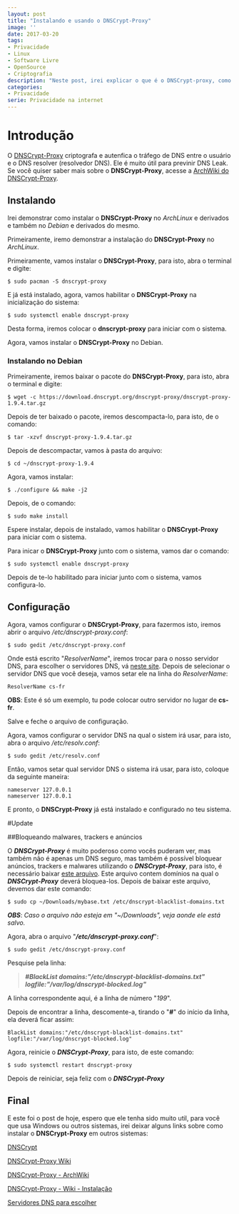 ```yaml
---
layout: post
title: "Instalando e usando o DNSCrypt-Proxy"
image: ''
date: 2017-03-20
tags:
- Privacidade
- Linux
- Software Livre
- OpenSource
- Criptografia
description: "Neste post, irei explicar o que é o DNSCrypt-proxy, como instala-lo e usa-lo."
categories:
- Privacidade
serie: Privacidade na internet
---
```


# Introdução

O [DNSCrypt-Proxy](http://dnscrypt.org "DNSCrypt-Proxy") criptografa e autenfica o tráfego de DNS entre o usuário e o DNS resolver (resolvedor DNS). Ele é muito útil para previnir DNS Leak. Se você quiser saber mais sobre o **DNSCrypt-Proxy**, acesse a [ArchWiki do DNSCrypt-Proxy](https://wiki.archlinux.org/index.php/DNSCrypt "DNSCrypt-Proxy - ArchWiki").

## Instalando

Irei demonstrar como instalar o **DNSCrypt-Proxy** no *ArchLinux* e derivados e também no *Debian* e derivados do mesmo.

Primeiramente, iremo demonstrar a instalação do **DNSCrypt-Proxy** no *ArchLinux*.

Primeiramente, vamos instalar o **DNSCrypt-Proxy**, para isto, abra o terminal e digite:

~~~
$ sudo pacman -S dnscrypt-proxy
~~~

E já está instalado, agora, vamos habilitar o **DNSCrypt-Proxy** na inicialização do sistema:

~~~
$ sudo systemctl enable dnscrypt-proxy
~~~

Desta forma, iremos colocar o **dnscrypt-proxy** para iniciar com o sistema.

Agora, vamos instalar o **DNSCrypt-Proxy** no Debian.

### Instalando no Debian

Primeiramente, iremos baixar o pacote do **DNSCrypt-Proxy**, para isto, abra o terminal e digite:

~~~
$ wget -c https://download.dnscrypt.org/dnscrypt-proxy/dnscrypt-proxy-1.9.4.tar.gz
~~~

Depois de ter baixado o pacote, iremos descompacta-lo, para isto, de o comando:

~~~
$ tar -xzvf dnscrypt-proxy-1.9.4.tar.gz
~~~

Depois de descompactar, vamos à pasta do arquivo:

~~~
$ cd ~/dnscrypt-proxy-1.9.4
~~~

Agora, vamos instalar:

~~~
$ ./configure && make -j2
~~~

Depois, de o comando:

~~~
$ sudo make install
~~~

Espere instalar, depois de instalado, vamos habilitar o **DNSCrypt-Proxy** para iniciar com o sistema.

Para inicar o **DNSCrypt-Proxy** junto com o sistema, vamos dar o comando:

~~~
$ sudo systemctl enable dnscrypt-proxy
~~~

Depois de te-lo habilitado para iniciar junto com o sistema, vamos configura-lo.

## Configuração

Agora, vamos configurar o **DNSCrypt-Proxy**, para fazermos isto, iremos abrir o arquivo */etc/dnscrypt-proxy.conf*:

~~~
$ sudo gedit /etc/dnscrypt-proxy.conf
~~~

Onde está escrito "*ResolverName*", iremos trocar para o nosso servidor DNS, para escolher o servidores DNS, vá [neste site](https://github.com/jedisct1/dnscrypt-proxy/blob/master/dnscrypt-resolvers.csv "Dns"). Depois de selecionar o servidor DNS que você deseja, vamos setar ele na linha do *ResolverName*:

~~~
ResolverName cs-fr
~~~

**OBS**: Este é só um exemplo, tu pode colocar outro servidor no lugar de **cs-fr**.

Salve e feche o arquivo de configuração.

Agora, vamos configurar o servidor DNS na qual o sistem irá usar, para isto, abra o arquivo */etc/resolv.conf*:

~~~
$ sudo gedit /etc/resolv.conf
~~~

Então, vamos setar qual servidor DNS o sistema irá usar, para isto, coloque da seguinte maneira:

~~~
nameserver 127.0.0.1
nameserver 127.0.0.1
~~~

E pronto, o **DNSCrypt-Proxy** já está instalado e configurado no teu sistema.

#Update

##Bloqueando malwares, trackers e anúncios

O ***DNSCrypt-Proxy*** é muito poderoso como vocês puderam ver, mas também não é apenas um DNS seguro, mas também é possível bloquear anúncios, trackers e malwares utilizando o ***DNSCrypt-Proxy***, para isto, é necessário baixar [este arquivo](https://download.dnscrypt.org/blacklists/domains/mybase.txt). Este arquivo contem domínios na qual o ***DNSCrypt-Proxy*** deverá bloquea-los. Depois de baixar este arquivo, devemos dar este comando:

~~~
$ sudo cp ~/Downloads/mybase.txt /etc/dnscrypt-blacklist-domains.txt
~~~

***OBS***: *Caso o arquivo não esteja em "~/Downloads", veja aonde ele está salvo.*

Agora, abra o arquivo "***/etc/dnscrypt-proxy.conf***":

~~~
$ sudo gedit /etc/dnscrypt-proxy.conf
~~~

Pesquise pela linha:

> ***#BlackList domains:"/etc/dnscrypt-blacklist-domains.txt" logfile:"/var/log/dnscrypt-blocked.log"***

A linha correspondente aqui, é a linha de número "*199*".

Depois de encontrar a linha, descomente-a, tirando o "***#***" do início da linha, ela deverá ficar assim:

~~~
BlackList domains:"/etc/dnscrypt-blacklist-domains.txt" logfile:"/var/log/dnscrypt-blocked.log"
~~~

Agora, reinicie o ***DNSCrypt-Proxy***, para isto, de este comando:

~~~
$ sudo systemctl restart dnscrypt-proxy
~~~

Depois de reiniciar, seja feliz com o ***DNSCrypt-Proxy***

## Final

E este foi o post de hoje, espero que ele tenha sido muito util, para você que usa Windows ou outros sistemas, irei deixar alguns links sobre como instalar o **DNSCrypt-Proxy** em outros sistemas:

[DNSCrypt](https://dnscrypt.org "DNSCrypt - Official WebSite")

[DNSCrypt-Proxy Wiki](https://github.com/jedisctl/dnscrypt-proxy/wiki "Wiki oficial do DNSCrypt-Proxy")

[DNSCrypt-Proxy - ArchWiki](https://wiki.archlinux.org/index.php/DNSCrypt "DNSCrypt-Proxy - ArchWiki")

[DNSCrypt-Proxy - Wiki - Instalação](https://github.com/jedisctl/dnscrypt-proxy/wiki/How-to-install-DNSCrypt "Como instalar o DNSCrytp-Proxy em outros sistemas")

[Servidores DNS para escolher](https://github.com/jedisct1/dnscrypt-proxy/blob/master/dnscrypt-resolvers.csv "Servidores DNS para escolher")

